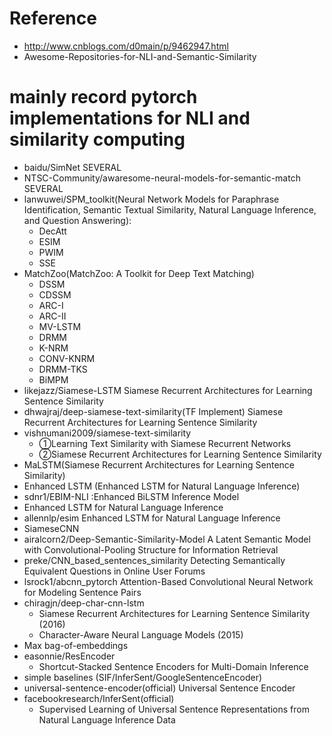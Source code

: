 # Reference
+ http://www.cnblogs.com/d0main/p/9462947.html
+ Awesome-Repositories-for-NLI-and-Semantic-Similarity

# mainly record pytorch implementations for NLI and similarity computing
+ baidu/SimNet	SEVERAL
+ NTSC-Community/awaresome-neural-models-for-semantic-match	SEVERAL
+ lanwuwei/SPM_toolkit(Neural Network Models for Paraphrase Identification, Semantic Textual Similarity, Natural Language Inference, and Question Answering):
	+ DecAtt
	+ ESIM
	+ PWIM
	+ SSE
+ MatchZoo(MatchZoo: A Toolkit for Deep Text Matching)
	+ DSSM
	+ CDSSM
	+ ARC-I
	+ ARC-II
	+ MV-LSTM
	+ DRMM
	+ K-NRM
	+ CONV-KNRM
	+ DRMM-TKS
	+ BiMPM
+ likejazz/Siamese-LSTM	Siamese Recurrent Architectures for Learning Sentence Similarity
+ dhwajraj/deep-siamese-text-similarity(TF Implement)	Siamese Recurrent Architectures for Learning Sentence Similarity
+ vishnumani2009/siamese-text-similarity
	+ ①Learning Text Similarity with Siamese Recurrent Networks
	+ ②Siamese Recurrent Architectures for Learning Sentence Similarity
+ MaLSTM(Siamese Recurrent Architectures for Learning Sentence Similarity)
+ Enhanced LSTM	(Enhanced LSTM for Natural Language Inference)
+ sdnr1/EBIM-NLI :Enhanced BiLSTM Inference Model	
+ Enhanced LSTM for Natural Language Inference
+ allennlp/esim	Enhanced LSTM for Natural Language Inference
+ SiameseCNN	
+ airalcorn2/Deep-Semantic-Similarity-Model	A Latent Semantic Model with Convolutional-Pooling Structure for Information Retrieval
+ preke/CNN_based_sentences_similarity	Detecting Semantically Equivalent Questions in Online User Forums
+ lsrock1/abcnn_pytorch	Attention-Based Convolutional Neural Network for Modeling Sentence Pairs
+ chiragjn/deep-char-cnn-lstm
	+ Siamese Recurrent Architectures for Learning Sentence Similarity (2016)
	+ Character-Aware Neural Language Models (2015)
+ Max bag-of-embeddings	
+ easonnie/ResEncoder	
	+ Shortcut-Stacked Sentence Encoders for Multi-Domain Inference
+ simple baselines (SIF/InferSent/GoogleSentenceEncoder)
+ universal-sentence-encoder(official)	Universal Sentence Encoder
+ facebookresearch/InferSent(official)	
	+ Supervised Learning of Universal Sentence Representations from Natural Language Inference Data